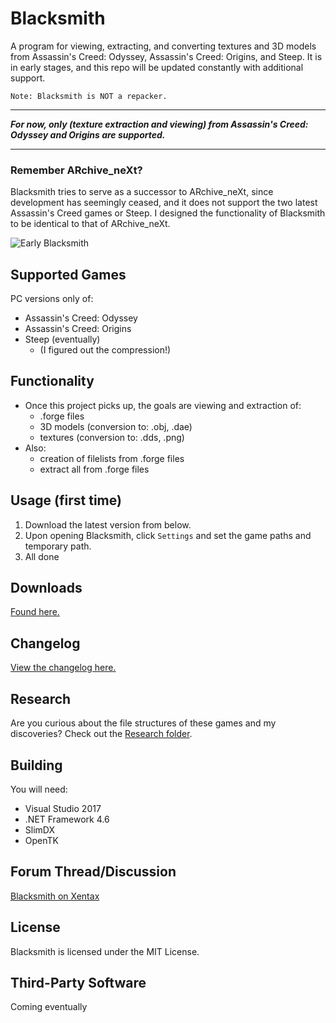 # Blacksmith
A program for viewing, extracting, and converting textures and 3D models from Assassin's Creed: Odyssey, Assassin's Creed: Origins, and Steep. It is in early stages, and this repo will be updated constantly with additional support.

`Note: Blacksmith is NOT a repacker.`

----

***For now, only (texture extraction and viewing) from Assassin's Creed: Odyssey and Origins are supported.***

----

### Remember ARchive_neXt?
Blacksmith tries to serve as a successor to ARchive_neXt, since development has seemingly ceased, and it does not support the two latest Assassin's Creed games or Steep. I designed the functionality of Blacksmith to be identical to that of ARchive_neXt.

![Early Blacksmith](https://i.imgur.com/gKAsTIz.jpg)

## Supported Games
PC versions only of:
- Assassin's Creed: Odyssey
- Assassin's Creed: Origins
- Steep (eventually)
  - (I figured out the compression!)

## Functionality
- Once this project picks up, the goals are viewing and extraction of:
  - .forge files
  - 3D models (conversion to: .obj, .dae)
  - textures (conversion to: .dds, .png)
- Also:
  - creation of filelists from .forge files
  - extract all from .forge files

## Usage (first time)
1. Download the latest version from below.
2. Upon opening Blacksmith, click `Settings` and set the game paths and temporary path.
3. All done

## Downloads
[Found here.](https://github.com/theawesomecoder61/Blacksmith/releases)

## Changelog
[View the changelog here.](https://github.com/theawesomecoder61/Blacksmith/blob/master/Changelog.md)

## Research
Are you curious about the file structures of these games and my discoveries? Check out the [Research folder](https://github.com/theawesomecoder61/Blacksmith/tree/master/Research).

## Building
You will need:
- Visual Studio 2017
- .NET Framework 4.6
- SlimDX
- OpenTK

## Forum Thread/Discussion
[Blacksmith on Xentax](http://forum.xentax.com/viewtopic.php?f=10&t=19324&p=147450)

## License
Blacksmith is licensed under the MIT License.

## Third-Party Software
Coming eventually
